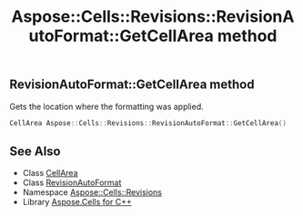 ﻿---
title: Aspose::Cells::Revisions::RevisionAutoFormat::GetCellArea method
linktitle: GetCellArea
second_title: Aspose.Cells for C++ API Reference
description: 'Aspose::Cells::Revisions::RevisionAutoFormat::GetCellArea method. Gets the location where the formatting was applied in C++.'
type: docs
weight: 700
url: /cpp/aspose.cells.revisions/revisionautoformat/getcellarea/
---
## RevisionAutoFormat::GetCellArea method


Gets the location where the formatting was applied.

```cpp
CellArea Aspose::Cells::Revisions::RevisionAutoFormat::GetCellArea()
```

## See Also

* Class [CellArea](../../../aspose.cells/cellarea/)
* Class [RevisionAutoFormat](../)
* Namespace [Aspose::Cells::Revisions](../../)
* Library [Aspose.Cells for C++](../../../)
